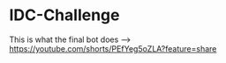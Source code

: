 # IDC-Challenge
This is what the final bot does --> https://youtube.com/shorts/PEfYeg5oZLA?feature=share
